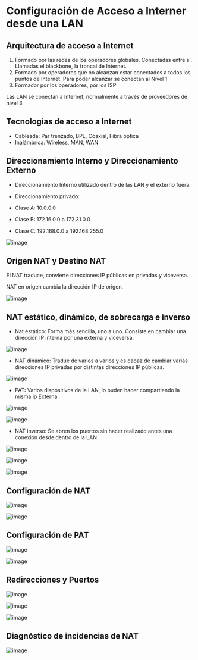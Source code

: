 # Configuración de Acceso a Interner desde una LAN

## Arquitectura de acceso a Internet

1. Formado por las redes de los operadores globales. Conectadas entre sí. Llamadas el blackbone, la troncal de Internet.
2. Formado por operadores que no alcanzan estar conectados a todos los puntos de Internet. Para poder alcanzar se conectan al Nivel 1
3. Formador por los operadores, por los ISP

Las LAN se conectan a Internet, normalmente a través de proveedores de nivel 3

## Tecnologías de acceso a Internet

- Cableada: Par trenzado, BPL, Coaxial, Fibra óptica
- Inalámbrica: Wireless, MAN, WAN

## Direccionamiento Interno y Direccionamiento Externo

- Direccionamiento Interno utilizado dentro de las LAN y el externo fuera.

- Direccionamiento privado:

- Clase A: 10.0.0.0
- Clase B: 172.16.0.0 a 172.31.0.0
- Clase C: 192.168.0.0 a 192.168.255.0

![image](https://github.com/user-attachments/assets/1d66e68d-7ab2-48de-ad23-e3790b564ae1)

## Origen NAT y Destino NAT

El NAT traduce, convierte direcciones IP públicas en privadas y viceversa.

NAT en origen cambia la dirección IP de origen. 

![image](https://github.com/user-attachments/assets/c6a26575-1be5-4299-af8b-128374582e00)

## NAT estático, dinámico, de sobrecarga e inverso

- Nat estático: Forma más sencilla, uno a uno. Consiste en cambiar una dirección IP interna por una externa y viceversa.

![image](https://github.com/user-attachments/assets/34860ea7-f669-4980-b76d-65fcc47ebfc3)

- NAT dinámico: Tradue de varios a varios y es capaz de cambiar varias direcciones IP privadas por distintas direcciones IP públicas.

![image](https://github.com/user-attachments/assets/a0daf11c-de61-4dab-8cfe-cbf1a8777eea)

- PAT: Varios dispositivos de la LAN, lo puden hacer compartiendo la misma ip Externa.

![image](https://github.com/user-attachments/assets/a0acc1d5-24c0-43d0-aa72-86419d689b64)

![image](https://github.com/user-attachments/assets/664298c1-8f06-46b2-9f5a-8bec3f0e3e02)

- NAT inverso: Se abren los puertos sin hacer realizado antes una conexión desde dentro de la LAN.

![image](https://github.com/user-attachments/assets/d48ff9f2-8852-4ff7-8e5c-87e35a9bf355)

![image](https://github.com/user-attachments/assets/3154c559-8206-4b63-812a-c615185720d9)

![image](https://github.com/user-attachments/assets/4ef46168-957f-4d85-9fc8-b497665c41fe)

## Configuración de NAT

![image](https://github.com/user-attachments/assets/f84c57c0-3c82-4747-8424-985aecb14882)

![image](https://github.com/user-attachments/assets/0704b191-f9e9-4828-842a-eca20282e18f)

## Configuración de PAT

![image](https://github.com/user-attachments/assets/9de78fa7-a64d-4ca1-bb9f-bd1b2704257e)

![image](https://github.com/user-attachments/assets/becc78ba-2bbf-42ea-b34e-0e2b222da08c)

## Redirecciones y Puertos

![image](https://github.com/user-attachments/assets/6c0d8ecb-2f4b-4dce-a123-247cecd31b7c)

![image](https://github.com/user-attachments/assets/c5955082-0b53-42fc-baf0-d2d16da403e0)

![image](https://github.com/user-attachments/assets/a9318bcf-3e9b-4e27-ae03-487ce621dceb)

## Diagnóstico de incidencias de NAT

![image](https://github.com/user-attachments/assets/81fc8821-3f53-4129-a599-6d3c97dad1a6)






